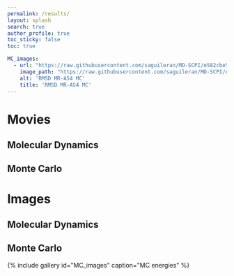 ```yaml
---
permalink: /results/
layout: splash
search: true
author_profile: true
toc_sticky: false
toc: true

MC_images:
  - url: "https://raw.githubusercontent.com/saguileran/MD-SCPI/e582cbe57cc5d8d0cb86878abb0180795a627b30/Results/MC_RMSD_MR-AS4.png"
    image_path: "https://raw.githubusercontent.com/saguileran/MD-SCPI/e582cbe57cc5d8d0cb86878abb0180795a627b30/Results/MC_RMSD_MR-AS4.png"
    alt: 'RMSD MR-AS4 MC'
    title: 'RMSD MR-AS4 MC'
---
```


# Movies

## Molecular Dynamics

## Monte Carlo 

# Images

## Molecular Dynamics

## Monte Carlo 

{% include gallery id="MC_images" caption="MC energies" %}
